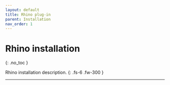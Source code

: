 ```yaml
---
layout: default
title: Rhino plug-in
parent: Installation
nav_order: 1
---
```


# Rhino installation
{: .no_toc }

Rhino installation description.
{: .fs-6 .fw-300 }

---
